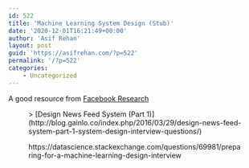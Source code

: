 ```yaml
---
id: 522
title: 'Machine Learning System Design (Stub)'
date: '2020-12-01T16:21:49+00:00'
author: 'Asif Rehan'
layout: post
guid: 'https://asifrehan.com/?p=522'
permalink: '/?p=522'
categories:
    - Uncategorized
---
```


A good resource from [Facebook Research](https://research.fb.com/the-facebook-field-guide-to-machine-learning-video-series/)

<figure class="wp-block-embed-wordpress wp-block-embed is-type-wp-embed is-provider-gainlo-mock-interview-blog"><div class="wp-block-embed__wrapper">> [Design News Feed System (Part 1)](http://blog.gainlo.co/index.php/2016/03/29/design-news-feed-system-part-1-system-design-interview-questions/)

<iframe class="wp-embedded-content" data-secret="SZN2NeZPr8" frameborder="0" height="327" marginheight="0" marginwidth="0" sandbox="allow-scripts" scrolling="no" security="restricted" src="http://blog.gainlo.co/index.php/2016/03/29/design-news-feed-system-part-1-system-design-interview-questions/embed/#?secret=SZN2NeZPr8" style="position: absolute; clip: rect(1px, 1px, 1px, 1px);" title="“Design News Feed System (Part 1)” — Gainlo Mock Interview Blog" width="580"></iframe></div></figure><figure class="wp-block-embed"><div class="wp-block-embed__wrapper">https://datascience.stackexchange.com/questions/69981/preparing-for-a-machine-learning-design-interview </div></figure>